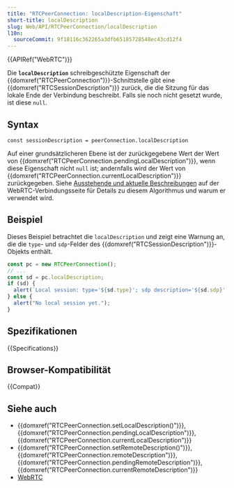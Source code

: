 ```yaml
---
title: "RTCPeerConnection: localDescription-Eigenschaft"
short-title: localDescription
slug: Web/API/RTCPeerConnection/localDescription
l10n:
  sourceCommit: 9f18116c362265a3dfb65185728548ec43cd12f4
---
```


{{APIRef("WebRTC")}}

Die **`localDescription`** schreibgeschützte Eigenschaft der {{domxref("RTCPeerConnection")}}-Schnittstelle gibt eine {{domxref("RTCSessionDescription")}} zurück, die die Sitzung für das lokale Ende der Verbindung beschreibt.
Falls sie noch nicht gesetzt wurde, ist diese `null`.

## Syntax

```js-nolint
const sessionDescription = peerConnection.localDescription
```

Auf einer grundsätzlicheren Ebene ist der zurückgegebene Wert der Wert von {{domxref("RTCPeerConnection.pendingLocalDescription")}}, wenn diese Eigenschaft nicht `null` ist;
andernfalls wird der Wert von {{domxref("RTCPeerConnection.currentLocalDescription")}} zurückgegeben.
Siehe [Ausstehende und aktuelle Beschreibungen](/de/docs/Web/API/WebRTC_API/Connectivity#pending_and_current_descriptions) auf der WebRTC-Verbindungsseite für Details zu diesem Algorithmus und warum er verwendet wird.

## Beispiel

Dieses Beispiel betrachtet die `localDescription` und zeigt eine Warnung an, die die `type`- und `sdp`-Felder des {{domxref("RTCSessionDescription")}}-Objekts enthält.

```js
const pc = new RTCPeerConnection();
// ...
const sd = pc.localDescription;
if (sd) {
  alert(`Local session: type='${sd.type}'; sdp description='${sd.sdp}'`);
} else {
  alert("No local session yet.");
}
```

## Spezifikationen

{{Specifications}}

## Browser-Kompatibilität

{{Compat}}

## Siehe auch

- {{domxref("RTCPeerConnection.setLocalDescription()")}}, {{domxref("RTCPeerConnection.pendingLocalDescription")}}, {{domxref("RTCPeerConnection.currentLocalDescription")}}
- {{domxref("RTCPeerConnection.setRemoteDescription()")}}, {{domxref("RTCPeerConnection.remoteDescription")}}, {{domxref("RTCPeerConnection.pendingRemoteDescription")}}, {{domxref("RTCPeerConnection.currentRemoteDescription")}}
- [WebRTC](/de/docs/Web/API/WebRTC_API)
